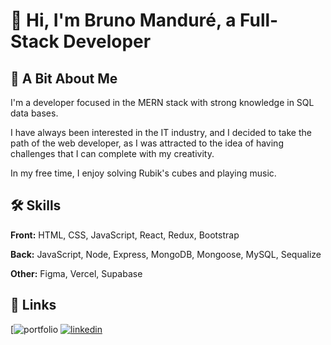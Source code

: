
# 👋 Hi, I'm Bruno Manduré, a Full-Stack Developer

## 🧑‍ A Bit About Me
I'm a developer focused in the MERN stack with strong knowledge in SQL data bases.

I have always been interested in the IT industry, and I decided to take the path of the web developer, as I was attracted to the idea of having challenges that I can complete with my creativity.

In my free time, I enjoy solving Rubik's cubes and playing music.
## 🛠 Skills

**Front:** HTML, CSS, JavaScript, React, Redux, Bootstrap

**Back:** JavaScript, Node, Express, MongoDB, Mongoose, MySQL, Sequalize

**Other:** Figma, Vercel, Supabase
## 🔗 Links
[![portfolio](https://manduredev.vercel.app/)
[![linkedin](https://img.shields.io/badge/linkedin-0A66C2?style=for-the-badge&logo=linkedin&logoColor=white)](https://www.linkedin.com/in/brunomanduré)

